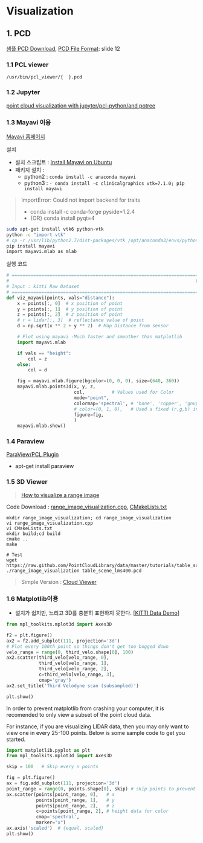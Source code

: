 # Visualization 

## 1. PCD

[샘플 PCD Download](https://raw.github.com/PointCloudLibrary/data/master/tutorials/table_scene_lms400.pcd), [PCD File Format](http://www.jeffdelmerico.com/wp-content/uploads/2014/03/pcl_tutorial.pdf): slide 12









### 1.1 PCL viewer

`/usr/bin/pcl_viewer/{  }.pcd`


### 1.2 Jupyter

[point cloud visualization with jupyter/pcl-python/and potree](https://www.youtube.com/watch?v=s2IvpYvB7Ew)


### 1.3 Mayavi 이용 

[Mayavi 홈페이지](http://docs.enthought.com/mayavi/mayavi/)


설치 
- 설치 스크립트 : [Install Mayavi on Ubuntu](https://gist.github.com/ronrest/d778ee5d49c026ccee1dbec6bd5b3988)
- 패키지 설치 : 
    - python2 : `conda install -c anaconda mayavi`
    - python3 : `- conda install -c clinicalgraphics vtk=7.1.0; pip install mayavi`


> ImportError: Could not import backend for traits 
> - conda install -c conda-forge pyside=1.2.4 
> - {OR} conda install pyqt=4




```bash
sudo apt-get install vtk6 python-vtk
python -c "import vtk"
# cp -r /usr/lib/python2.7/dist-packages/vtk /opt/anaconda3/envs/python2_gpu/lib/python2.7/site-packages/
pip install mayavi
import mayavi.mlab as mlab
```

실행 코드 

```python
# ==============================================================================
#                                                                     VIZ_MAYAVI
# Input : kitti Raw Dataset 
# ==============================================================================
def viz_mayavi(points, vals="distance"):
    x = points[:, 0]  # x position of point
    y = points[:, 1]  # y position of point
    z = points[:, 2]  # z position of point
    # r = lidar[:, 3]  # reflectance value of point
    d = np.sqrt(x ** 2 + y ** 2)  # Map Distance from sensor

    # Plot using mayavi -Much faster and smoother than matplotlib
    import mayavi.mlab

    if vals == "height":
        col = z
    else:
        col = d

    fig = mayavi.mlab.figure(bgcolor=(0, 0, 0), size=(640, 360))
    mayavi.mlab.points3d(x, y, z,
                         col,          # Values used for Color
                         mode="point",
                         colormap='spectral', # 'bone', 'copper', 'gnuplot'
                         # color=(0, 1, 0),   # Used a fixed (r,g,b) instead
                         figure=fig,
                         )
    mayavi.mlab.show()
```


### 1.4 Paraview 

[ParaView/PCL Plugin](https://www.paraview.org/Wiki/ParaView/PCL_Plugin)
- apt-get install paraview


### 1.5 3D Viewer

> [How to visualize a range image](http://pointclouds.org/documentation/tutorials/range_image_visualization.php#range-image-visualization)


Code Download : [range_image_visualization.cpp](https://gist.githubusercontent.com/adioshun/1ae4197af17f79f01f1ec3ec7c8f4bcb/raw/6ec7e03db63f0477688a66ae580c14795dec0803/range_image_visualization.cpp), [CMakeLists.txt](https://gist.githubusercontent.com/adioshun/1ae4197af17f79f01f1ec3ec7c8f4bcb/raw/6ec7e03db63f0477688a66ae580c14795dec0803/CMakeLists.txt)



```
mkdir range_image_visualization; cd range_image_visualization
vi range_image_visualization.cpp
vi CMakeLists.txt
mkdir build;cd build
cmake ..
make

# Test
wget https://raw.github.com/PointCloudLibrary/data/master/tutorials/table_scene_lms400.pcd
./range_image_visualization table_scene_lms400.pcd 

```

> Simple Version : [Cloud Viewer](http://pointclouds.org/documentation/tutorials/cloud_viewer.php#cloud-viewer)



### 1.6 Matplotlib이용



- 설치가 쉽지만, 느리고 3D를 충분히 표현하지 못한다. [[KITTI Data Demo]](https://github.com/hunjung-lim/awesome-vehicle-datasets/blob/master/vehicle/kitti/KITTI%2BDataset%2BExploration.ipynb)


```python
from mpl_toolkits.mplot3d import Axes3D

f2 = plt.figure()
ax2 = f2.add_subplot(111, projection='3d')
# Plot every 100th point so things don't get too bogged down
velo_range = range(0, third_velo.shape[0], 100)
ax2.scatter(third_velo[velo_range, 0],
            third_velo[velo_range, 1],
            third_velo[velo_range, 2],
            c=third_velo[velo_range, 3],
            cmap='gray')
ax2.set_title('Third Velodyne scan (subsampled)')

plt.show()
```




In order to prevent matplotlib from crashing your computer, it is recomended to only view a subset of the point cloud data. 

For instance, if you are visualizing LIDAR data, then you may only want to view one in every 25-100 points. Below is some sample code to get you started.

```python
import matplotlib.pyplot as plt
from mpl_toolkits.mplot3d import Axes3D

skip = 100   # Skip every n points

fig = plt.figure()
ax = fig.add_subplot(111, projection='3d')
point_range = range(0, points.shape[0], skip) # skip points to prevent crash
ax.scatter(points[point_range, 0],   # x
           points[point_range, 1],   # y
           points[point_range, 2],   # z
           c=points[point_range, 2], # height data for color
           cmap='spectral',
           marker="x")
ax.axis('scaled')  # {equal, scaled}
plt.show()
```
























